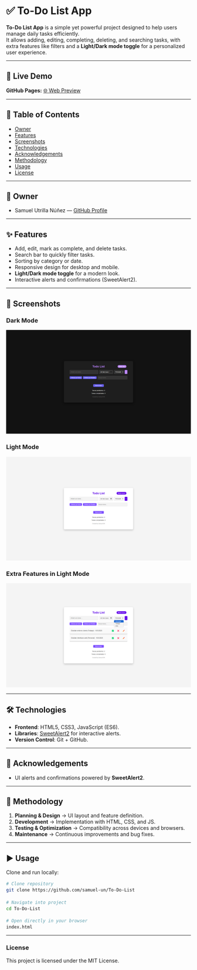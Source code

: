 # ✅ To-Do List App

**To-Do List App** is a simple yet powerful project designed to help users manage daily tasks efficiently.  
It allows adding, editing, completing, deleting, and searching tasks, with extra features like filters and a **Light/Dark mode toggle** for a personalized user experience.

---

## 🚀 Live Demo

**GitHub Pages:** [🌐 Web Preview](https://samuel-un.github.io/To-Do-List/)

---

## 📑 Table of Contents

- [Owner](#owner)
- [Features](#features)
- [Screenshots](#screenshots)
- [Technologies](#technologies)
- [Acknowledgements](#acknowledgements)
- [Methodology](#methodology)
- [Usage](#usage)
- [License](#license)

---

## 👤 Owner

- Samuel Utrilla Núñez — [GitHub Profile](https://github.com/samuel-un)

---

## ✨ Features

- Add, edit, mark as complete, and delete tasks.  
- Search bar to quickly filter tasks.  
- Sorting by category or date.  
- Responsive design for desktop and mobile.  
- **Light/Dark mode toggle** for a modern look.  
- Interactive alerts and confirmations (SweetAlert2).  

---

## 📸 Screenshots

### Dark Mode
![Dark Mode](https://raw.githubusercontent.com/samuel-un/To-Do-List/main/images/captura-dark-mode.png)

### Light Mode
![Light Mode](https://raw.githubusercontent.com/samuel-un/To-Do-List/main/images/captura-light-mode.png)

### Extra Features in Light Mode
![Extra Features](https://raw.githubusercontent.com/samuel-un/To-Do-List/main/images/captura-light-mode-extra.png)

---

## 🛠️ Technologies

- **Frontend**: HTML5, CSS3, JavaScript (ES6).  
- **Libraries**: [SweetAlert2](https://sweetalert2.github.io/) for interactive alerts.  
- **Version Control**: Git + GitHub.  

---

## 🙌 Acknowledgements

- UI alerts and confirmations powered by **SweetAlert2**.

---

## 🔧 Methodology

1. **Planning & Design** → UI layout and feature definition.  
2. **Development** → Implementation with HTML, CSS, and JS.  
3. **Testing & Optimization** → Compatibility across devices and browsers.  
4. **Maintenance** → Continuous improvements and bug fixes.  

---

## ▶️ Usage

Clone and run locally:

```bash
# Clone repository
git clone https://github.com/samuel-un/To-Do-List

# Navigate into project
cd To-Do-List

# Open directly in your browser
index.html
```

---

### License

This project is licensed under the MIT License.
